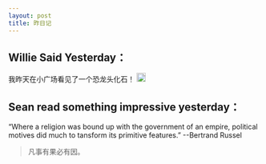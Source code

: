 ```yaml
---
layout: post
title: 昨日记
---
```


## Willie Said Yesterday：
我昨天在小广场看见了一个恐龙头化石！
<img src="emoji/whale" width="18"/>

## Sean read something impressive yesterday：
“Where a religion was bound up with the government of an empire, political motives did much to tansform its primitive features.” --Bertrand Russel
> 凡事有果必有因。

